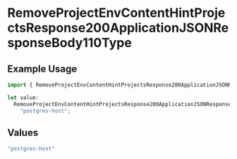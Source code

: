 # RemoveProjectEnvContentHintProjectsResponse200ApplicationJSONResponseBody110Type

## Example Usage

```typescript
import { RemoveProjectEnvContentHintProjectsResponse200ApplicationJSONResponseBody110Type } from "@vercel/sdk/models/removeprojectenvop.js";

let value:
  RemoveProjectEnvContentHintProjectsResponse200ApplicationJSONResponseBody110Type =
    "postgres-host";
```

## Values

```typescript
"postgres-host"
```